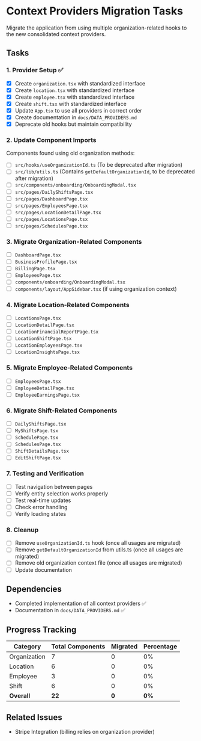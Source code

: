 # Context Providers Migration Tasks

Migrate the application from using multiple organization-related hooks to the new consolidated context providers.

## Tasks

### 1. Provider Setup ✅

- [x] Create `organization.tsx` with standardized interface
- [x] Create `location.tsx` with standardized interface
- [x] Create `employee.tsx` with standardized interface
- [x] Create `shift.tsx` with standardized interface
- [x] Update `App.tsx` to use all providers in correct order
- [x] Create documentation in `docs/DATA_PROVIDERS.md`
- [x] Deprecate old hooks but maintain compatibility

### 2. Update Component Imports

Components found using old organization methods:

- [ ] `src/hooks/useOrganizationId.ts` (To be deprecated after migration)
- [ ] `src/lib/utils.ts` (Contains `getDefaultOrganizationId`, to be deprecated after migration)
- [ ] `src/components/onboarding/OnboardingModal.tsx`
- [ ] `src/pages/DailyShiftsPage.tsx`
- [ ] `src/pages/DashboardPage.tsx`
- [ ] `src/pages/EmployeesPage.tsx`
- [ ] `src/pages/LocationDetailPage.tsx`
- [ ] `src/pages/LocationsPage.tsx`
- [ ] `src/pages/SchedulesPage.tsx`

### 3. Migrate Organization-Related Components

- [ ] `DashboardPage.tsx`
- [ ] `BusinessProfilePage.tsx`
- [ ] `BillingPage.tsx`
- [ ] `EmployeesPage.tsx`
- [ ] `components/onboarding/OnboardingModal.tsx`
- [ ] `components/layout/AppSidebar.tsx` (if using organization context)

### 4. Migrate Location-Related Components

- [ ] `LocationsPage.tsx`
- [ ] `LocationDetailPage.tsx`
- [ ] `LocationFinancialReportPage.tsx`
- [ ] `LocationShiftPage.tsx`
- [ ] `LocationEmployeesPage.tsx`
- [ ] `LocationInsightsPage.tsx`

### 5. Migrate Employee-Related Components

- [ ] `EmployeesPage.tsx`
- [ ] `EmployeeDetailPage.tsx`
- [ ] `EmployeeEarningsPage.tsx`

### 6. Migrate Shift-Related Components

- [ ] `DailyShiftsPage.tsx`
- [ ] `MyShiftsPage.tsx`
- [ ] `SchedulePage.tsx`
- [ ] `SchedulesPage.tsx`
- [ ] `ShiftDetailsPage.tsx`
- [ ] `EditShiftPage.tsx`

### 7. Testing and Verification

- [ ] Test navigation between pages
- [ ] Verify entity selection works properly
- [ ] Test real-time updates
- [ ] Check error handling
- [ ] Verify loading states

### 8. Cleanup

- [ ] Remove `useOrganizationId.ts` hook (once all usages are migrated)
- [ ] Remove `getDefaultOrganizationId` from utils.ts (once all usages are migrated)
- [ ] Remove old organization context file (once all usages are migrated)
- [ ] Update documentation

## Dependencies

- Completed implementation of all context providers ✅
- Documentation in `docs/DATA_PROVIDERS.md` ✅

## Progress Tracking

| Category     | Total Components | Migrated | Percentage |
| ------------ | ---------------- | -------- | ---------- |
| Organization | 7                | 0        | 0%         |
| Location     | 6                | 0        | 0%         |
| Employee     | 3                | 0        | 0%         |
| Shift        | 6                | 0        | 0%         |
| **Overall**  | **22**           | **0**    | **0%**     |

## Related Issues

- Stripe Integration (billing relies on organization provider)
